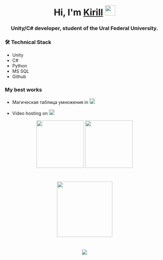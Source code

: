 <h1 align="center">Hi, I'm <a href="https://daniilshat.ru/" target="_blank">Kirill</a> 
<img src="https://github.com/blackcater/blackcater/raw/main/images/Hi.gif" height="32"/></h1>
<h3 align="center">Unity/C# developer, student of the Ural Federal University. </h3>

### 🛠 Technical Stack
* Unity
* C#
* Python
* MS SQL
* Github

### My best works
 * <p> Магическая таблица умножения in 
      <a href="https://play.google.com/store/apps/details?id=com.KeyZ08.MTGame.mobile2D">
         <img height="18px" src="https://img.shields.io/badge/Google_Play-414141?style=for-the-badge&logo=google-play&logoColor=white">
      </a>
   </p>
* <p> Video hosting on 
      <a href="https://github.com/KeyZ08/VideoHosting2">
         <img height="18px" src="https://img.shields.io/badge/django-%23092E20.svg?style=for-the-badge&logo=django&logoColor=white">
      </a>
   </p>
   
<p align='center'>
   <a href="https://github-readme-stats.vercel.app/api?username=KeyZ08&show_icons=true&count_private=true">
       <img height=150 src="https://github-readme-stats.vercel.app/api?username=KeyZ08&show_icons=true&count_private=true"/></a>
   <a href="https://github.com/KeyZ08/github-readme-stats">
       <img height=150 src="https://github-readme-stats.vercel.app/api/top-langs/?username=KeyZ08&layout=compact"/></a>
</p>
<div align="center" style="margin: 40px 0">
   <a href="https://github.com/KeyZ08/github-profile-views-counter">
       <img width="175px" src="https://komarev.com/ghpvc/?username=KeyZ08&color=20213C">
   </a>
</div>
<p align='center'>
   <a href="https://t.me/KeyZMoroz">
       <img src="https://img.shields.io/badge/Telegram-2CA5E0?style=for-the-badge&logo=telegram&logoColor=white"/>
   </a>
</p>
